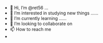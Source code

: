 - 👋 Hi, I’m @ret56 ...
- 👀 I’m interested in studying new things ......
- 🌱 I’m currently learning ......
- 💞️ I’m looking to collaborate on 
- 📫 How to reach me 
- 

<!---
ret56/ret56 is a ✨ special ✨ repository because its `README.md` (this file) appears on your GitHub profile.
You can click the Preview link to take a look at your changes.
--->
